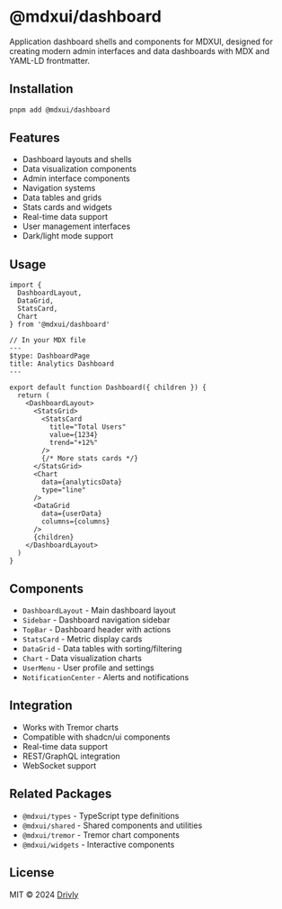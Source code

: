# @mdxui/dashboard

Application dashboard shells and components for MDXUI, designed for creating modern admin interfaces and data dashboards with MDX and YAML-LD frontmatter.

## Installation

```bash
pnpm add @mdxui/dashboard
```

## Features

- Dashboard layouts and shells
- Data visualization components
- Admin interface components
- Navigation systems
- Data tables and grids
- Stats cards and widgets
- Real-time data support
- User management interfaces
- Dark/light mode support

## Usage

```tsx
import { 
  DashboardLayout, 
  DataGrid, 
  StatsCard,
  Chart 
} from '@mdxui/dashboard'

// In your MDX file
---
$type: DashboardPage
title: Analytics Dashboard
---

export default function Dashboard({ children }) {
  return (
    <DashboardLayout>
      <StatsGrid>
        <StatsCard 
          title="Total Users"
          value={1234}
          trend="+12%"
        />
        {/* More stats cards */}
      </StatsGrid>
      <Chart 
        data={analyticsData}
        type="line"
      />
      <DataGrid 
        data={userData}
        columns={columns}
      />
      {children}
    </DashboardLayout>
  )
}
```

## Components

- `DashboardLayout` - Main dashboard layout
- `Sidebar` - Dashboard navigation sidebar
- `TopBar` - Dashboard header with actions
- `StatsCard` - Metric display cards
- `DataGrid` - Data tables with sorting/filtering
- `Chart` - Data visualization charts
- `UserMenu` - User profile and settings
- `NotificationCenter` - Alerts and notifications

## Integration

- Works with Tremor charts
- Compatible with shadcn/ui components
- Real-time data support
- REST/GraphQL integration
- WebSocket support

## Related Packages

- `@mdxui/types` - TypeScript type definitions
- `@mdxui/shared` - Shared components and utilities
- `@mdxui/tremor` - Tremor chart components
- `@mdxui/widgets` - Interactive components

## License

MIT © 2024 [Drivly](https://driv.ly) 